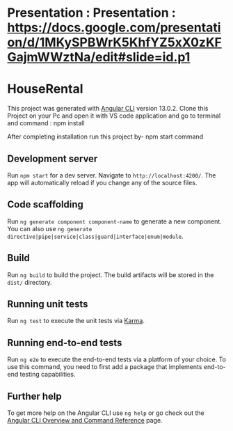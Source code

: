 # Presentation : Presentation : https://docs.google.com/presentation/d/1MKySPBWrK5KhfYZ5xX0zKFGajmWWztNa/edit#slide=id.p1

# HouseRental

This project was generated with [Angular CLI](https://github.com/angular/angular-cli) version 13.0.2.
Clone this Project on your Pc and open it with VS code application and go to terminal and command :  npm install  

After completing installation run this project by- npm start  command 



## Development server

Run `npm start` for a dev server. Navigate to `http://localhost:4200/`. The app will automatically reload if you change any of the source files.

## Code scaffolding

Run `ng generate component component-name` to generate a new component. You can also use `ng generate directive|pipe|service|class|guard|interface|enum|module`.

## Build

Run `ng build` to build the project. The build artifacts will be stored in the `dist/` directory.

## Running unit tests

Run `ng test` to execute the unit tests via [Karma](https://karma-runner.github.io).

## Running end-to-end tests

Run `ng e2e` to execute the end-to-end tests via a platform of your choice. To use this command, you need to first add a package that implements end-to-end testing capabilities.

## Further help

To get more help on the Angular CLI use `ng help` or go check out the [Angular CLI Overview and Command Reference](https://angular.io/cli) page.
